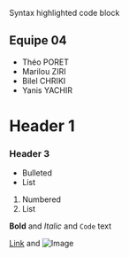 Syntax highlighted code block

## Equipe 04
- Théo PORET
- Marilou ZIRI
- Bilel CHRIKI
- Yanis YACHIR
# Header 1
### Header 3

- Bulleted
- List

1. Numbered
2. List


**Bold** and _Italic_ and `Code` text

[Link](url) and ![Image](src)